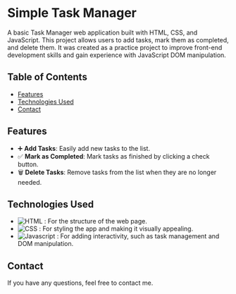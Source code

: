 # Simple Task Manager

A basic Task Manager web application built with HTML, CSS, and JavaScript. This project allows users to add tasks, mark them as completed, and delete them. It was created as a practice project to improve front-end development skills and gain experience with JavaScript DOM manipulation.

## Table of Contents

- [Features](#features)
- [Technologies Used](#technologies-used)
- [Contact](#contact)

## Features

- ➕ **Add Tasks**: Easily add new tasks to the list.
- ✅ **Mark as Completed**: Mark tasks as finished by clicking a check button.
- 🗑️ **Delete Tasks**: Remove tasks from the list when they are no longer needed.

## Technologies Used

- ![HTML](https://img.shields.io/badge/-HTML5-e34c26?logo=html5&logoColor=white) : For the structure of the web page.
- ![CSS](https://img.shields.io/badge/-CSS3-264de4?logo=css3&logoColor=white) : For styling the app and making it visually appealing.
- ![Javascript](https://img.shields.io/badge/-Javascript-EFD81D?logo=javascript&logoColor=white) : For adding interactivity, such as task management and DOM manipulation.

## Contact

If you have any questions, feel free to contact me.
